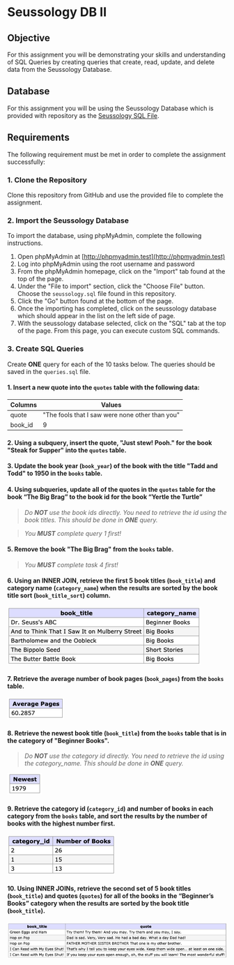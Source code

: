# Seussology DB II

## Objective
For this assignment you will be demonstrating your skills and understanding of SQL Queries by creating queries that create, read, update, and delete data from the Seussology Database.

## Database
For this assignment you will be using the Seussology Database which is provided with repository as the [Seussology SQL File](seussology.sql).

## Requirements
The following requirement must be met in order to complete the assignment successfully: 

### 1. Clone the Repository
Clone this repository from GitHub and use the provided file to complete the assignment.

### 2. Import the Seussology Database
To import the database, using phpMyAdmin, complete the following instructions.

1. Open phpMyAdmin at [http://phpmyadmin.test](http://phpmyadmin.test)
2. Log into phpMyAdmin using the root username and password
3. From the phpMyAdmin homepage, click on the "Import" tab found at the top of the page.
4. Under the "File to import" section, click the "Choose File" button. Choose the `seussology.sql` file found in this repository.
5. Click the "Go" button found at the bottom of the page. 
6. Once the importing has completed, click on the seussology database which should appear in the list on the left side of page.
7. With the seussology database selected, click on the "SQL" tab at the top of the page. From this page, you can execute custom SQL commands.

### 3. Create SQL Queries
Create **ONE** query for each of the 10 tasks below. The queries should be saved in the `queries.sql` file.

#### 1. Insert a new quote into the `quotes` table with the following data:

| Columns | Values                                          |
|---------|-------------------------------------------------|
| quote   | "The fools that I saw were none other than you" |
| book_id | 9                                               |

#### 2. Using a subquery, insert the quote, "Just stew! Pooh." for the book "Steak for Supper" into the `quotes` table.

#### 3. Update the book year (`book_year`) of the book with the title "Tadd and Todd" to 1950 in the `books` table. 

#### 4. Using subqueries, update all of the quotes in the `quotes` table for the book “The Big Brag” to the book id for the book “Yertle the Turtle”

> *Do **NOT** use the book ids directly. You need to retrieve the id using the book titles. This should be done in **ONE** query.*

> *You **MUST** complete query 1 first!* 

#### 5. Remove the book "The Big Brag" from the `books` table. 

> *You **MUST** complete task 4 first!* 

#### 6. Using an INNER JOIN, retrieve the first 5 book titles (`book_title`) and category name (`category_name`) when the results are sorted by the book title sort (`book_title_sort`) column.

![Results of Query 6](images/results-6.png)

#### 7. Retrieve the average number of book pages (`book_pages`) from the `books` table.

![Results of Query 7](images/results-7.png)

#### 8. Retrieve the newest book title (`book_title`) from the `books` table that is in the category of "Beginner Books".

> *Do **NOT** use the category id directly. You need to retrieve the id using the category_name. This should be done in **ONE** query.*

![Results of Query 8](images/results-8.png)

#### 9. Retrieve the category id (`category_id`) and number of books in each category from the `books` table, and sort the results by the number of books with the highest number first.

![Results of Query 9](images/results-9.png)

#### 10. Using INNER JOINs, retrieve the second set of 5 book titles (`book_title`) and quotes (`quotes`) for all of the books in the “Beginner’s Books” category when the results are sorted by the book title (`book_title`).

![Results of Query 10](images/results-10.png)




